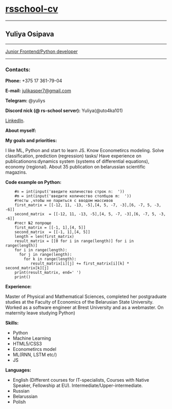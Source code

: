 # [rsschool-cv](https://docs.rs.school/#/rs-app-tasks)
***
## Yuliya Osipava
***
[Junior Frontend/Python developer](https://pages.github.com/)

---
### Contacts:

**Phone:** +375 17 361-79-04

**E-mail:** julikasper7@gmail.com

**Telegram:** @yuliys

**Discord nick (@ rs-school server):** Yuliya(@uto4ka101) 

[LinkedIn](https://pages.github.com/).

**About myself:**


**My goals and priorities:**

I like ML, Python and start to learn JS.
Know Econometircs modeling. Solve classification, prediction (regression) tasks/
Have experience on publicationons:dynamics system (systems of differential equations), economy (regional). About 35 publication on belarussian scientific magazins.

**Code example on Python:**
```
    #n = int(input('введите количество строк n:  '))
    #m = int(input('введите количество столбцов m:  '))
    #тесты ,чтобы не париться с вводом массивов
    first_matrix = [[-12, 11, -13, -5],[4, 5, -7, -3],[6, -7, 5, -3, -6]]
    second_matrix  = [[-12, 11, -13, -5],[4, 5, -7, -3],[6, -7, 5, -3, -6]]
    #тест №2 попроще
    first_matrix = [[-1, 1],[4, 5]]
    second_matrix  = [[-1, 1],[4, 5]]
    length = len(first_matrix)
    result_matrix = [[0 for i in range(length)] for i in range(length)]
    for i in range(length):
      for j in range(length):
        for k in range(length):
           result_matrix[i][j] += first_matrix[i][k] * second_matrix[k][j]
    print(result_matrix, end=' ')
    print()
```

**Experience:**

Master of Physical and Mathematical Sciences, completed her postgraduate studies at the Faculty of Economics of the Belarusian State University.
Worked as a software engineer at Brest University and as a webmaster.
On maternity leave studying Python)

**Skills:**
- Python
- Machine Learning
- HTML5/CSS3
- Econometircs model
- ML(RNN, LSTM etc/)
- JS

**Languages:**
- English (Different courses for IT-specialists, Courses with Native Speaker, Fellowship at EU). Intermediate/Upper-intermediate.
- Russian
- Belarussian
- Polish

